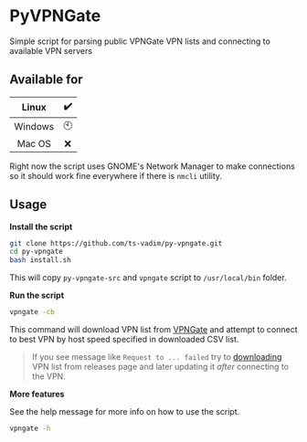 # PyVPNGate

Simple script for parsing public VPNGate VPN lists and connecting to available VPN servers

## Available for
| Linux   | :heavy_check_mark: |
| :-----: | :----------------: |
| Windows | :clock10:          |
| Mac OS  | :x:                |

Right now the script uses GNOME's Network Manager to make connections so 
it should work fine everywhere if there is `nmcli` utility.

## Usage

**Install the script**

```bash
git clone https://github.com/ts-vadim/py-vpngate.git
cd py-vpngate
bash install.sh
```

This will copy `py-vpngate-src` and `vpngate` script to `/usr/local/bin` folder.

**Run the script**

```bash
vpngate -cb
```

This command will download VPN list from [VPNGate](https://www.vpngate.net/api/iphone) 
and attempt to connect to best VPN by host speed specified in downloaded CSV list.

> If you see message like `Request to ... failed`
> try to [downloading]() VPN list from releases page 
> and later updating it *after* connecting to the VPN.

**More features**

See the help message for more info on how to use the script.
```bash
vpngate -h
```

